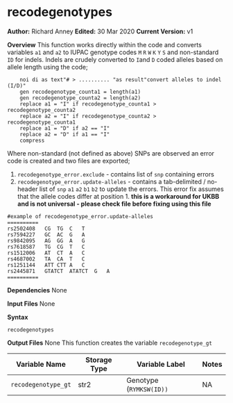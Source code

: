 # recodegenotypes
__Author:__ Richard Anney
__Edited:__ 30 Mar 2020
__Current Version:__ v1

__Overview__
This function works directly within the code and converts variables ``a1`` and ``a2`` to IUPAC genotype codes ``M`` ``R`` ``W`` ``K`` ``Y`` ``S`` and non-standard ``ID`` for indels. Indels are crudely converted to ``I``and ``D`` coded alleles based on allele length using the code;
```
	noi di as text"# > .......... "as result"convert alleles to indel (I/D)"
	gen recodegenotype_counta1 = length(a1)
	gen recodegenotype_counta2 = length(a2)
	replace a1 = "I" if recodegenotype_counta1 > recodegenotype_counta2
	replace a2 = "I" if recodegenotype_counta2 > recodegenotype_counta1
	replace a1 = "D" if a2 == "I"
	replace a2 = "D" if a1 == "I"
	compress
```
Where non-standard (not defined as above) SNPs are observed an error code is created and two files are exported;
1. ``recodegenotype_error.exclude`` - contains list of ``snp`` containing errors
2. ``recodegenotype_error.update-alleles`` - contains a tab-delimited / no-header list of ``snp`` ``a1`` ``a2`` ``b1`` ``b2`` to update the errors. This error fix assumes that the allele codes differ at position 1. __this is a workaround for UKBB and is not universal - please check file before fixing using this file__ 

```
#example of recodegenotype_error.update-alleles
==========
rs2502408	CG	TG	C	T
rs7594227	GC	AC	G	A
rs9842095	AG	GG	A	G
rs7618587	TG	CG	T	C
rs1512006	AT	CT	A	C
rs4687002	TA	CA	T	C
rs1251144	ATT	CTT	A	C
rs2445871	GTATCT	ATATCT	G	A
==========
```

__Dependencies__
None

__Input Files__
None

__Syntax__
```
recodegenotypes
```

__Output Files__
None
This function creates the variable ``recodegenotype_gt``

| Variable Name | Storage Type | Variable Label | Notes |
|--------|--------|--------|--------|
|``recodegenotype_gt``|str2|Genotype (``RYMKSW(ID))``| NA


